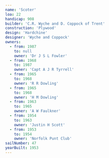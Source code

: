 ```yaml
---
name: 'Scoter'
loa: 22
handicap: 908
builder: 'C.R. Wyche and D. Coppock of Trent'
construction: 'Plywood'
design: 'Hardchine'
designer: 'Wyche and Coppock'
owners:
  - from: 1987
    to: null
    owner: 'Dr J S L Fowler'
  - from: 1968
    to: 1987
    owner: 'Capt A J R Tyrrell'
  - from: 1965
    to: 1968
    owner: 'R R Dowling'
  - from: 1965
    to: 1968
    owner: 'H M Dowling'
  - from: 1963
    to: 1965
    owner: 'A W Faulkner'
  - from: 1954
    to: 1963
    owner: 'Justin H Scott'
  - from: 1953
    to: 1954
    owner: 'Norfolk Punt Club'
sailNumber: 47
yearBuilt: 1953
---
```

